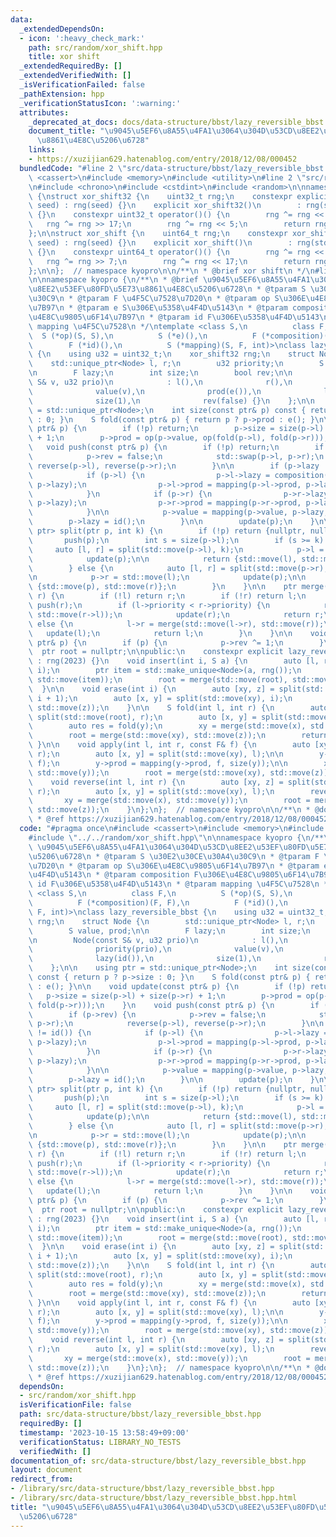 ```yaml
---
data:
  _extendedDependsOn:
  - icon: ':heavy_check_mark:'
    path: src/random/xor_shift.hpp
    title: xor shift
  _extendedRequiredBy: []
  _extendedVerifiedWith: []
  _isVerificationFailed: false
  _pathExtension: hpp
  _verificationStatusIcon: ':warning:'
  attributes:
    _deprecated_at_docs: docs/data-structure/bbst/lazy_reversible_bbst.md
    document_title: "\u9045\u5EF6\u8A55\u4FA1\u3064\u304D\u53CD\u8EE2\u53EF\u80FD\u5E73\
      \u8861\u4E8C\u5206\u6728"
    links:
    - https://xuzijian629.hatenablog.com/entry/2018/12/08/000452
  bundledCode: "#line 2 \"src/data-structure/bbst/lazy_reversible_bbst.hpp\"\n#include\
    \ <cassert>\n#include <memory>\n#include <utility>\n#line 2 \"src/random/xor_shift.hpp\"\
    \n#include <chrono>\n#include <cstdint>\n#include <random>\n\nnamespace kyopro\
    \ {\nstruct xor_shift32 {\n    uint32_t rng;\n    constexpr explicit xor_shift32(uint32_t\
    \ seed) : rng(seed) {}\n    explicit xor_shift32()\n        : rng(std::chrono::steady_clock::now().time_since_epoch().count())\
    \ {}\n    constexpr uint32_t operator()() {\n        rng ^= rng << 13;\n     \
    \   rng ^= rng >> 17;\n        rng ^= rng << 5;\n        return rng;\n    }\n\
    };\n\nstruct xor_shift {\n    uint64_t rng;\n    constexpr xor_shift(uint64_t\
    \ seed) : rng(seed) {}\n    explicit xor_shift()\n        : rng(std::chrono::steady_clock::now().time_since_epoch().count())\
    \ {}\n    constexpr uint64_t operator()() {\n        rng ^= rng << 13;\n     \
    \   rng ^= rng >> 7;\n        rng ^= rng << 17;\n        return rng;\n    }\n\
    };\n\n};  // namespace kyopro\n\n/**\n * @brief xor shift\n */\n#line 6 \"src/data-structure/bbst/lazy_reversible_bbst.hpp\"\
    \n\nnamespace kyopro {\n/**\n * @brief \u9045\u5EF6\u8A55\u4FA1\u3064\u304D\u53CD\
    \u8EE2\u53EF\u80FD\u5E73\u8861\u4E8C\u5206\u6728\n * @tparam S \u30E2\u30CE\u30A4\
    \u30C9\n * @tparam F \u4F5C\u7528\u7D20\n * @tparam op S\u306E\u4E8C\u9805\u6F14\
    \u7B97\n * @tparam e S\u306E\u5358\u4F4D\u5143\n * @tparam composition F\u306E\
    \u4E8C\u9805\u6F14\u7B97\n * @tparam id F\u306E\u5358\u4F4D\u5143\n * @tparam\
    \ mapping \u4F5C\u7528\n */\ntemplate <class S,\n          class F,\n        \
    \  S (*op)(S, S),\n          S (*e)(),\n          F (*composition)(F, F),\n  \
    \        F (*id)(),\n          S (*mapping)(S, F, int)>\nclass lazy_reversible_bbst\
    \ {\n    using u32 = uint32_t;\n    xor_shift32 rng;\n    struct Node {\n    \
    \    std::unique_ptr<Node> l, r;\n        u32 priority;\n        S value, prod;\n\
    \n        F lazy;\n        int size;\n        bool rev;\n\n        Node(const\
    \ S& v, u32 prio)\n            : l(),\n              r(),\n              priority(prio),\n\
    \              value(v),\n              prod(e()),\n              lazy(id()),\n\
    \              size(1),\n              rev(false) {}\n    };\n\n    using ptr\
    \ = std::unique_ptr<Node>;\n    int size(const ptr& p) const { return p ? p->size\
    \ : 0; }\n    S fold(const ptr& p) { return p ? p->prod : e(); }\n\n    void update(const\
    \ ptr& p) {\n        if (!p) return;\n        p->size = size(p->l) + size(p->r)\
    \ + 1;\n        p->prod = op(p->value, op(fold(p->l), fold(p->r)));\n    }\n \
    \   void push(const ptr& p) {\n        if (!p) return;\n        if (p->rev) {\n\
    \            p->rev = false;\n            std::swap(p->l, p->r);\n           \
    \ reverse(p->l), reverse(p->r);\n        }\n\n        if (p->lazy != id()) {\n\
    \            if (p->l) {\n                p->l->lazy = composition(p->l->lazy,\
    \ p->lazy);\n                p->l->prod = mapping(p->l->prod, p->lazy, size(p->l));\n\
    \            }\n            if (p->r) {\n                p->r->lazy = composition(p->r->lazy,\
    \ p->lazy);\n                p->r->prod = mapping(p->r->prod, p->lazy, size(p->r));\n\
    \            }\n\n            p->value = mapping(p->value, p->lazy, 1);\n    \
    \        p->lazy = id();\n        }\n\n        update(p);\n    }\n\n    std::pair<ptr,\
    \ ptr> split(ptr p, int k) {\n        if (!p) return {nullptr, nullptr};\n\n \
    \       push(p);\n        int s = size(p->l);\n        if (s >= k) {\n       \
    \     auto [l, r] = split(std::move(p->l), k);\n            p->l = std::move(r);\n\
    \            update(p);\n\n            return {std::move(l), std::move(p)};\n\
    \        } else {\n            auto [l, r] = split(std::move(p->r), k - s - 1);\n\
    \n            p->r = std::move(l);\n            update(p);\n\n            return\
    \ {std::move(p), std::move(r)};\n        }\n    }\n\n    ptr merge(ptr l, ptr\
    \ r) {\n        if (!l) return r;\n        if (!r) return l;\n        push(l),\
    \ push(r);\n        if (l->priority < r->priority) {\n            r->l = merge(std::move(l),\
    \ std::move(r->l));\n            update(r);\n            return r;\n        }\
    \ else {\n            l->r = merge(std::move(l->r), std::move(r));\n         \
    \   update(l);\n            return l;\n        }\n    }\n\n    void reverse(const\
    \ ptr& p) {\n        if (p) {\n            p->rev ^= 1;\n        }\n    }\n  \
    \  ptr root = nullptr;\n\npublic:\n    constexpr explicit lazy_reversible_bbst()\
    \ : rng(2023) {}\n    void insert(int i, S a) {\n        auto [l, r] = split(std::move(root),\
    \ i);\n        ptr item = std::make_unique<Node>(a, rng());\n        root = merge(std::move(l),\
    \ std::move(item));\n        root = merge(std::move(root), std::move(r));\n  \
    \  }\n\n    void erase(int i) {\n        auto [xy, z] = split(std::move(root),\
    \ i + 1);\n        auto [x, y] = split(std::move(xy), i);\n        root = merge(std::move(x),\
    \ std::move(z));\n    }\n\n    S fold(int l, int r) {\n        auto [xy, z] =\
    \ split(std::move(root), r);\n        auto [x, y] = split(std::move(xy), l);\n\
    \        auto res = fold(y);\n        xy = merge(std::move(x), std::move(y));\n\
    \        root = merge(std::move(xy), std::move(z));\n        return res;\n   \
    \ }\n\n    void apply(int l, int r, const F& f) {\n        auto [xy, z] = split(std::move(root),\
    \ r);\n        auto [x, y] = split(std::move(xy), l);\n\n        y->lazy = composition(y->lazy,\
    \ f);\n        y->prod = mapping(y->prod, f, size(y));\n\n        xy = merge(std::move(x),\
    \ std::move(y));\n        root = merge(std::move(xy), std::move(z));\n    }\n\n\
    \    void reverse(int l, int r) {\n        auto [xy, z] = split(std::move(root),\
    \ r);\n        auto [x, y] = split(std::move(xy), l);\n        reverse(y);\n \
    \       xy = merge(std::move(x), std::move(y));\n        root = merge(std::move(xy),\
    \ std::move(z));\n    }\n};\n};  // namespace kyopro\n\n/**\n * @docs docs/data-structure/bbst/lazy_reversible_bbst.md\n\
    \ * @ref https://xuzijian629.hatenablog.com/entry/2018/12/08/000452\n */\n"
  code: "#pragma once\n#include <cassert>\n#include <memory>\n#include <utility>\n\
    #include \"../../random/xor_shift.hpp\"\n\nnamespace kyopro {\n/**\n * @brief\
    \ \u9045\u5EF6\u8A55\u4FA1\u3064\u304D\u53CD\u8EE2\u53EF\u80FD\u5E73\u8861\u4E8C\
    \u5206\u6728\n * @tparam S \u30E2\u30CE\u30A4\u30C9\n * @tparam F \u4F5C\u7528\
    \u7D20\n * @tparam op S\u306E\u4E8C\u9805\u6F14\u7B97\n * @tparam e S\u306E\u5358\
    \u4F4D\u5143\n * @tparam composition F\u306E\u4E8C\u9805\u6F14\u7B97\n * @tparam\
    \ id F\u306E\u5358\u4F4D\u5143\n * @tparam mapping \u4F5C\u7528\n */\ntemplate\
    \ <class S,\n          class F,\n          S (*op)(S, S),\n          S (*e)(),\n\
    \          F (*composition)(F, F),\n          F (*id)(),\n          S (*mapping)(S,\
    \ F, int)>\nclass lazy_reversible_bbst {\n    using u32 = uint32_t;\n    xor_shift32\
    \ rng;\n    struct Node {\n        std::unique_ptr<Node> l, r;\n        u32 priority;\n\
    \        S value, prod;\n\n        F lazy;\n        int size;\n        bool rev;\n\
    \n        Node(const S& v, u32 prio)\n            : l(),\n              r(),\n\
    \              priority(prio),\n              value(v),\n              prod(e()),\n\
    \              lazy(id()),\n              size(1),\n              rev(false) {}\n\
    \    };\n\n    using ptr = std::unique_ptr<Node>;\n    int size(const ptr& p)\
    \ const { return p ? p->size : 0; }\n    S fold(const ptr& p) { return p ? p->prod\
    \ : e(); }\n\n    void update(const ptr& p) {\n        if (!p) return;\n     \
    \   p->size = size(p->l) + size(p->r) + 1;\n        p->prod = op(p->value, op(fold(p->l),\
    \ fold(p->r)));\n    }\n    void push(const ptr& p) {\n        if (!p) return;\n\
    \        if (p->rev) {\n            p->rev = false;\n            std::swap(p->l,\
    \ p->r);\n            reverse(p->l), reverse(p->r);\n        }\n\n        if (p->lazy\
    \ != id()) {\n            if (p->l) {\n                p->l->lazy = composition(p->l->lazy,\
    \ p->lazy);\n                p->l->prod = mapping(p->l->prod, p->lazy, size(p->l));\n\
    \            }\n            if (p->r) {\n                p->r->lazy = composition(p->r->lazy,\
    \ p->lazy);\n                p->r->prod = mapping(p->r->prod, p->lazy, size(p->r));\n\
    \            }\n\n            p->value = mapping(p->value, p->lazy, 1);\n    \
    \        p->lazy = id();\n        }\n\n        update(p);\n    }\n\n    std::pair<ptr,\
    \ ptr> split(ptr p, int k) {\n        if (!p) return {nullptr, nullptr};\n\n \
    \       push(p);\n        int s = size(p->l);\n        if (s >= k) {\n       \
    \     auto [l, r] = split(std::move(p->l), k);\n            p->l = std::move(r);\n\
    \            update(p);\n\n            return {std::move(l), std::move(p)};\n\
    \        } else {\n            auto [l, r] = split(std::move(p->r), k - s - 1);\n\
    \n            p->r = std::move(l);\n            update(p);\n\n            return\
    \ {std::move(p), std::move(r)};\n        }\n    }\n\n    ptr merge(ptr l, ptr\
    \ r) {\n        if (!l) return r;\n        if (!r) return l;\n        push(l),\
    \ push(r);\n        if (l->priority < r->priority) {\n            r->l = merge(std::move(l),\
    \ std::move(r->l));\n            update(r);\n            return r;\n        }\
    \ else {\n            l->r = merge(std::move(l->r), std::move(r));\n         \
    \   update(l);\n            return l;\n        }\n    }\n\n    void reverse(const\
    \ ptr& p) {\n        if (p) {\n            p->rev ^= 1;\n        }\n    }\n  \
    \  ptr root = nullptr;\n\npublic:\n    constexpr explicit lazy_reversible_bbst()\
    \ : rng(2023) {}\n    void insert(int i, S a) {\n        auto [l, r] = split(std::move(root),\
    \ i);\n        ptr item = std::make_unique<Node>(a, rng());\n        root = merge(std::move(l),\
    \ std::move(item));\n        root = merge(std::move(root), std::move(r));\n  \
    \  }\n\n    void erase(int i) {\n        auto [xy, z] = split(std::move(root),\
    \ i + 1);\n        auto [x, y] = split(std::move(xy), i);\n        root = merge(std::move(x),\
    \ std::move(z));\n    }\n\n    S fold(int l, int r) {\n        auto [xy, z] =\
    \ split(std::move(root), r);\n        auto [x, y] = split(std::move(xy), l);\n\
    \        auto res = fold(y);\n        xy = merge(std::move(x), std::move(y));\n\
    \        root = merge(std::move(xy), std::move(z));\n        return res;\n   \
    \ }\n\n    void apply(int l, int r, const F& f) {\n        auto [xy, z] = split(std::move(root),\
    \ r);\n        auto [x, y] = split(std::move(xy), l);\n\n        y->lazy = composition(y->lazy,\
    \ f);\n        y->prod = mapping(y->prod, f, size(y));\n\n        xy = merge(std::move(x),\
    \ std::move(y));\n        root = merge(std::move(xy), std::move(z));\n    }\n\n\
    \    void reverse(int l, int r) {\n        auto [xy, z] = split(std::move(root),\
    \ r);\n        auto [x, y] = split(std::move(xy), l);\n        reverse(y);\n \
    \       xy = merge(std::move(x), std::move(y));\n        root = merge(std::move(xy),\
    \ std::move(z));\n    }\n};\n};  // namespace kyopro\n\n/**\n * @docs docs/data-structure/bbst/lazy_reversible_bbst.md\n\
    \ * @ref https://xuzijian629.hatenablog.com/entry/2018/12/08/000452\n */"
  dependsOn:
  - src/random/xor_shift.hpp
  isVerificationFile: false
  path: src/data-structure/bbst/lazy_reversible_bbst.hpp
  requiredBy: []
  timestamp: '2023-10-15 13:58:49+09:00'
  verificationStatus: LIBRARY_NO_TESTS
  verifiedWith: []
documentation_of: src/data-structure/bbst/lazy_reversible_bbst.hpp
layout: document
redirect_from:
- /library/src/data-structure/bbst/lazy_reversible_bbst.hpp
- /library/src/data-structure/bbst/lazy_reversible_bbst.hpp.html
title: "\u9045\u5EF6\u8A55\u4FA1\u3064\u304D\u53CD\u8EE2\u53EF\u80FD\u5E73\u8861\u4E8C\
  \u5206\u6728"
---
```

